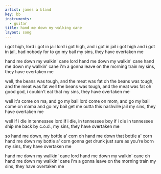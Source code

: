 ```yaml
---
artist: james a bland
key: bb
instruments:
  - guitar
title: hand me down my walking cane
layout: song
---
```

i got high, lord i got in jail
lord i got high, and i got in jail
i got high and i got in jail, had nobody for to go my bail
my sins, they have overtaken me

hand me down my walkin' cane
lord hand me down my walkin' cane
hand me down my wallkin' cane
i'm a gonna leave on the morning train
my sins, they have overtaken me

well, the beans was tough, and the meat was fat
oh the beans was tough, and the meat was fat
well the beans was tough, and the meat was fat
oh good god, i couldn't eat that
my sins, they have overtaken me

well it's come on ma, and go my bail
lord come on mom, and go my bail
come on mama and go my bail
get me outta this nashville jail
my sins, they have overtaken me

well if i die in tennessee
lord if i die, in tennessee
boy if i die in tennessee
ship me back by c.o.d.,
my sins, they have overtaken me

so hand me down, my bottle a' corn
oh hand me down that bottle a' corn
hand me down my bottle a' corn
gonna get drunk just sure as you're born
my sins, they have overtaken me

hand me down my wallkin' cane
lord hand me down my walkin' cane
oh hand me down my wallkin' cane
i'm a gonna leave on the morning train
my sins, they have overtaken me
